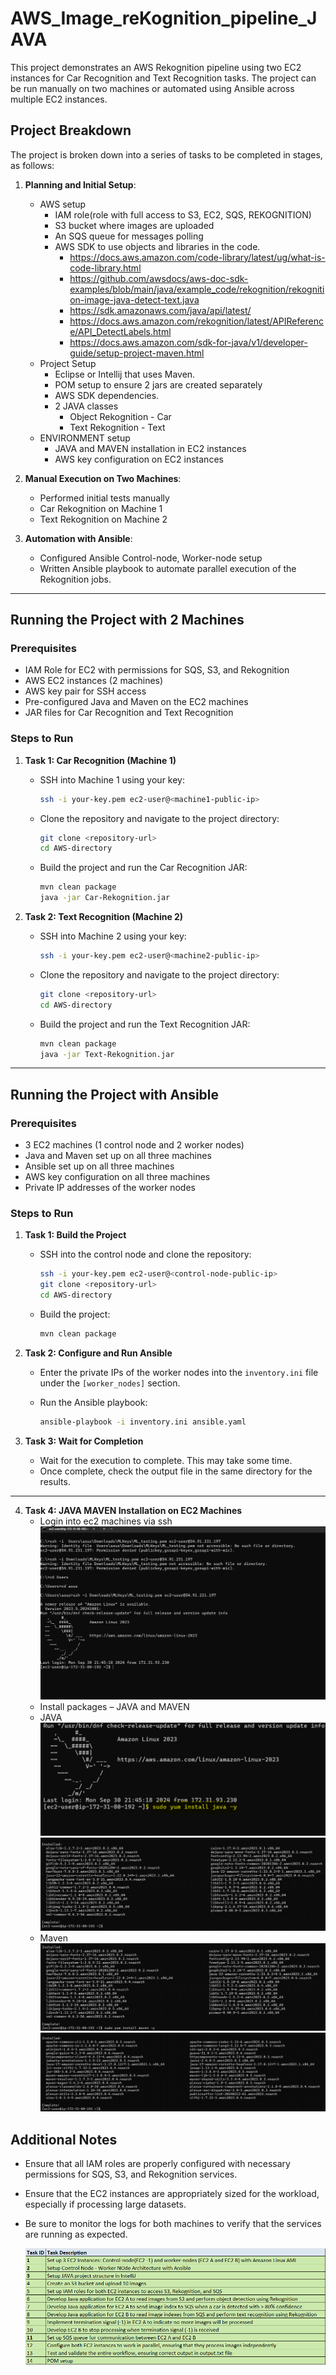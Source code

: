 # AWS_Image_reKognition_pipeline_JAVA

This project demonstrates an AWS Rekognition pipeline using two EC2 instances for Car Recognition and Text Recognition tasks. 
The project can be run manually on two machines or automated using Ansible across multiple EC2 instances.

## Project Breakdown

The project is broken down into a series of tasks to be completed in stages, as follows:

1. **Planning and Initial Setup**:
    - AWS setup 
         - IAM role(role with full access to S3, EC2, SQS, REKOGNITION)
         - S3 bucket where images are uploaded
         - An SQS queue for messages polling
         - AWS SDK to use objects and libraries in the code.
           - https://docs.aws.amazon.com/code-library/latest/ug/what-is-code-library.html
           - https://github.com/awsdocs/aws-doc-sdk-examples/blob/main/java/example_code/rekognition/rekognition-image-java-detect-text.java
           - https://sdk.amazonaws.com/java/api/latest/
           - https://docs.aws.amazon.com/rekognition/latest/APIReference/API_DetectLabels.html
           - https://docs.aws.amazon.com/sdk-for-java/v1/developer-guide/setup-project-maven.html
    - Project Setup 
      - Eclipse or Intellij that uses Maven.
      - POM setup to ensure 2 jars are created separately
      - AWS SDK dependencies.
      - 2 JAVA classes 
        - Object Rekognition - Car
        - Text Rekognition - Text
    - ENVIRONMENT setup
      - JAVA and MAVEN installation in EC2 instances
      - AWS key configuration on EC2 instances
    
2. **Manual Execution on Two Machines**:
    - Performed initial tests manually
    - Car Rekognition on Machine 1
    - Text Rekognition on Machine  2

3. **Automation with Ansible**:
    - Configured Ansible Control-node, Worker-node setup
    - Written Ansible playbook to automate parallel execution of the Rekognition jobs.
---

## Running the Project with 2 Machines

### Prerequisites
- IAM Role for EC2 with permissions for SQS, S3, and Rekognition
- AWS EC2 instances (2 machines)
- AWS key pair for SSH access
- Pre-configured Java and Maven on the EC2 machines
- JAR files for Car Recognition and Text Recognition

### Steps to Run

1. **Task 1: Car Recognition (Machine 1)**
    - SSH into Machine 1 using your key:
      ```bash
      ssh -i your-key.pem ec2-user@<machine1-public-ip>
      ```
    - Clone the repository and navigate to the project directory:
      ```bash
      git clone <repository-url>
      cd AWS-directory
      ```
    - Build the project and run the Car Recognition JAR:
      ```bash
      mvn clean package
      java -jar Car-Rekognition.jar
      ```

2. **Task 2: Text Recognition (Machine 2)**
    - SSH into Machine 2 using your key:
      ```bash
      ssh -i your-key.pem ec2-user@<machine2-public-ip>
      ```
    - Clone the repository and navigate to the project directory:
      ```bash
      git clone <repository-url>
      cd AWS-directory
      ```
    - Build the project and run the Text Recognition JAR:
      ```bash
      mvn clean package
      java -jar Text-Rekognition.jar
      ```

---

## Running the Project with Ansible

### Prerequisites
- 3 EC2 machines (1 control node and 2 worker nodes)
- Java and Maven set up on all three machines
- Ansible set up on all three machines
- AWS key configuration on all three machines
- Private IP addresses of the worker nodes

### Steps to Run

1. **Task 1: Build the Project**
    - SSH into the control node and clone the repository:
      ```bash
      ssh -i your-key.pem ec2-user@<control-node-public-ip>
      git clone <repository-url>
      cd AWS-directory
      ```
    - Build the project:
      ```bash
      mvn clean package
      ```

2. **Task 2: Configure and Run Ansible**
    - Enter the private IPs of the worker nodes into the `inventory.ini` file under the `[worker_nodes]` section.

    - Run the Ansible playbook:
      ```bash
      ansible-playbook -i inventory.ini ansible.yaml
      ```

3. **Task 3: Wait for Completion**
    - Wait for the execution to complete. This may take some time.
    - Once complete, check the output file in the same directory for the results.

---

4. **Task 4: JAVA MAVEN Installation on EC2 Machines**
   - Login into ec2 machines via ssh
   ![img_3.png](img_3.png)
   - Install packages – JAVA and MAVEN
   - JAVA
   ![img_4.png](img_4.png)
   ![img_5.png](img_5.png)
   - Maven 
   ![img_6.png](img_6.png)
   ![img_7.png](img_7.png)
## Additional Notes

- Ensure that all IAM roles are properly configured with necessary permissions for SQS, S3, and Rekognition services.
- Ensure that the EC2 instances are appropriately sized for the workload, especially if processing large datasets.
- Be sure to monitor the logs for both machines to verify that the services are running as expected.

   ![img.png](img.png)
